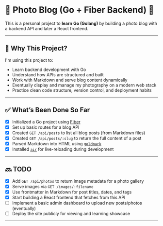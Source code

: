 # 📸 Photo Blog (Go + Fiber Backend) 🥑

This is a personal project to **learn Go (Golang)** by building a photo blog with a backend API and later a React frontend.

---

## 🧠 Why This Project?

I'm using this project to:

- Learn backend development with Go
- Understand how APIs are structured and built
- Work with Markdown and serve blog content dynamically
- Eventually display and manage my photography on a modern web stack
- Practice clean code structure, version control, and deployment habits

---

## ✅ What’s Been Done So Far

- [X] Initialized a Go project using [Fiber](https://github.com/gofiber/fiber)
- [X] Set up basic routes for a blog API
- [X] Created `GET /api/posts` to list all blog posts (from Markdown files)
- [X] Created `GET /api/posts/:slug` to return the full content of a post
- [X] Parsed Markdown into HTML using [`goldmark`](https://github.com/yuin/goldmark)
- [X] Installed [`air`](https://github.com/air-verse/air) for live-reloading during development

---

## 🔜 TODO

- [X] Add `GET /api/photos` to return image metadata for a photo gallery
- [X] Serve images via `GET /images/:filename`
- [X] Use frontmatter in Markdown for post titles, dates, and tags
- [X] Start building a React frontend that fetches from this API
- [ ] Implement a basic admin dashboard to upload new posts/photos (eventually)
- [ ] Deploy the site publicly for viewing and learning showcase

---

